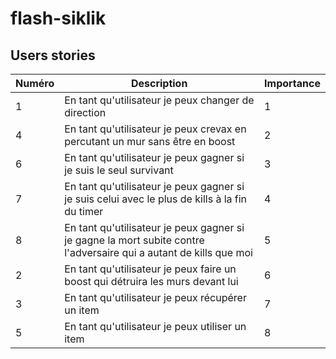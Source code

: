 # flash-siklik

## Users stories

| Numéro | Description                                                                                                        | Importance |
|--------|--------------------------------------------------------------------------------------------------------------------|------------|
| 1      | En tant qu'utilisateur je peux changer de direction                                                                | 1          |
| 4      | En tant qu'utilisateur je peux crevax en percutant un mur sans être en boost                                       | 2          |
| 6      | En tant qu'utilisateur je peux gagner si je suis le seul survivant                                                 | 3          |
| 7      | En tant qu'utilisateur je peux gagner si je suis celui avec le plus de kills à la fin du timer                     | 4          |
| 8      | En tant qu'utilisateur je peux gagner si je gagne la mort subite contre l'adversaire qui a autant de kills que moi | 5          |
| 2      | En tant qu'utilisateur je peux faire un boost qui détruira les murs devant lui                                     | 6          |
| 3      | En tant qu'utilisateur je peux récupérer un item                                                                   | 7          |
| 5      | En tant qu'utilisateur je peux utiliser un item                                                                    | 8          |

